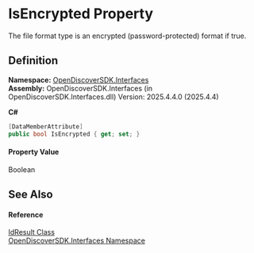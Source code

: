 # IsEncrypted Property


The file format type is an encrypted (password-protected) format if true.



## Definition
**Namespace:** <a href="5601be11-3859-60ba-961e-4dc4e0cf2953">OpenDiscoverSDK.Interfaces</a>  
**Assembly:** OpenDiscoverSDK.Interfaces (in OpenDiscoverSDK.Interfaces.dll) Version: 2025.4.4.0 (2025.4.4)

**C#**
``` C#
[DataMemberAttribute]
public bool IsEncrypted { get; set; }
```



#### Property Value
Boolean

## See Also


#### Reference
<a href="b988a0c1-116e-339f-6db3-dfdf9ab0247a">IdResult Class</a>  
<a href="5601be11-3859-60ba-961e-4dc4e0cf2953">OpenDiscoverSDK.Interfaces Namespace</a>  
